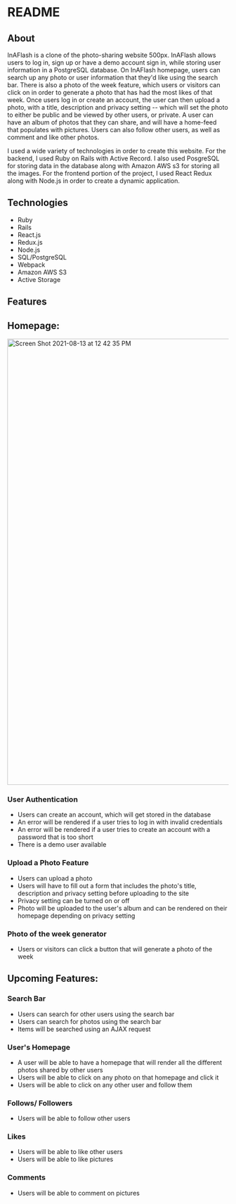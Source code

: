 # README

## About 

InAFlash is a clone of the photo-sharing website 500px. InAFlash allows users to log in, sign up or have a demo account sign in, while storing user information in a PostgreSQL database. On InAFlash homepage, users can search up any photo or user information that they'd like using the search bar. There is also a photo of the week feature, which users or visitors can click on in order to generate a photo that has had the most likes of that week. Once users log in or create an account, the user can then upload a photo, with a title, description and privacy setting -- which will set the photo to either be public and be viewed by other users, or private. A user can have an album of photos that they can share, and will have a home-feed that populates with pictures. Users can also follow other users, as well as comment and like other photos. 

I used a wide variety of technologies in order to create this website. For the backend, I used Ruby on Rails with Active Record. I also used PosgreSQL for storing data in the database along with Amazon AWS s3 for storing all the images. For the frontend portion of the project, I used React Redux along with Node.js in order to create a dynamic application. 

## Technologies 
* Ruby
* Rails
* React.js
* Redux.js
* Node.js
* SQL/PostgreSQL
* Webpack
* Amazon AWS S3
* Active Storage 

## Features 

## Homepage: 
<img width="1015" alt="Screen Shot 2021-08-13 at 12 42 35 PM" src="https://user-images.githubusercontent.com/63820576/129392094-d85c0ed9-1dc9-4250-a2b6-42a2a56d29f9.png">

### User Authentication
* Users can create an account, which will get stored in the database
* An error will be rendered if a user tries to log in with invalid credentials 
* An error will be rendered if a user tries to create an account with a password that is too short 
* There is a demo user available

### Upload a Photo Feature
* Users can upload a photo 
* Users will have to fill out a form that includes the photo's title, description and privacy setting before uploading to the site
* Privacy setting can be turned on or off
* Photo will be uploaded to the user's album and can be rendered on their homepage depending on privacy setting 

### Photo of the week generator
* Users or visitors can click a button that will generate a photo of the week


## Upcoming Features: 

### Search Bar
* Users can search for other users using the search bar
* Users can search for photos using the search bar 
* Items will be searched using an AJAX request


### User's Homepage 
* A user will be able to have a homepage that will render all the different photos shared by other users
* Users will be able to click on any photo on that homepage and click it
* Users will be able to click on any other user and follow them 

### Follows/ Followers
* Users will be able to follow other users 

### Likes
* Users will be able to like other users
* Users will be able to like pictures

### Comments 
* Users will be able to comment on pictures 




